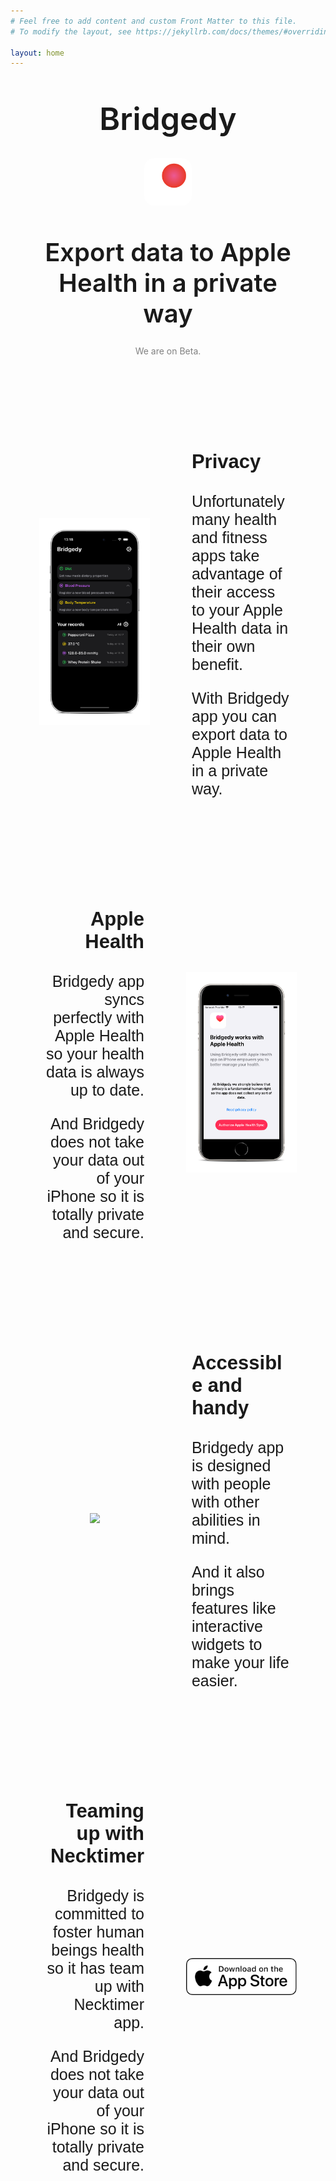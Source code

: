 ```yaml
---
# Feel free to add content and custom Front Matter to this file.
# To modify the layout, see https://jekyllrb.com/docs/themes/#overriding-theme-defaults

layout: home
---
```

<style>
.appIcon {
    display: block;
    margin-left: auto;
    margin-right: auto;
    margin-top: 5%;
    width: 15%;
    border-radius: 20%;
}
.otherAppIcon {
    display: block;
    margin-left: auto;
    margin-right: auto;
    width: 15%;
    border-radius: 20%;
}
.title {
    display: block;
    text-align: center;
    margin-left: auto;
    margin-right: auto;
    margin-top: 10%;
    font-size: 50px;
    font-weight: 600;
    width: 80%;
    font-family: -apple-system;
}
.subtitle {
    display: block;
    text-align: center;
    margin-left: auto;
    margin-right: auto;
    margin-top: 10%;
    font-size: 40px;
    font-weight: 600;
    width: 80%;
    font-family: -apple-system;
}
.text {
    display: block;
    text-align: left;
    margin-left: auto;
    margin-right: auto;
    margin-top: 10%;
    font-size: 20px;
    font-weight: 300;
    width: 100%;
    font-family: -apple-system;
}
.img {
    display: block;
    margin-left: auto;
    margin-right: auto;
    margin-top: 30px;
    margin-bottom: 15px;
    width: 20%;
}
.otherImg {
    margin-top: -40px;
    margin-bottom: 0px;
}
.img1 {
    display: block;
    margin-left: auto;
    margin-right: auto;
    width: 100%;
    border-radius: 20%;
}
.card {
  background: linear-gradient(0deg, rgba(212,138,83,1) 0%, rgba(179,80,75,1) 100%);
  border-radius: 20px;
  font-family: -apple-system;
  width: 100%;
  margin-top: 10%;
  margin-left: auto;
  margin-right: auto;
}
.cardText {
  text-align: left;
  width: 90%;
  margin-left: auto;
  margin-right: auto;
  font-family: Helvetica;
  vertical-align: center;
  text-align: left;
}
.cardTextTitle {
  text-align: left;
  width: 90%;
  margin-left: auto;
  margin-right: auto;
  font-family: Helvetica;
  font-weight: bold;
  vertical-align: center;
  text-align: left;
}
.container {
    margin-top: 120px;
    height: 100%; 
    width:80%; 
    margin-left: auto; 
    margin-right: auto;
    text-align: center;
    font-family: -apple-system;
    vertical-align: center;
}
#left, #middle, #right {display: inline-block; *display: inline; zoom: 1; vertical-align: middle; font-size: 12px;}
#left {width: 35%}
#middle {width: 10%}
#right {width: 35%}

@media screen and (min-width: 350px) {
    .container {
        width:100%
    }
    .cardText {
        font-size: 9px;
    }
    .cardTextTitle {
        font-size: 15px;
    }
}

@media screen and (min-width: 400px) {
    .container {
        width:100%
    }
    .cardText {
        font-size: 12px;
    }
    .cardTextTitle {
        font-size: 19px;
    }
}

@media screen and (min-width: 550px) {
    .container {
        width:100%
    }
    .cardText {
        font-size: 15px;
    }
    .cardTextTitle {
        font-size: 21px;
    }
}

@media screen and (min-width: 650px) {
    .container {
        width:100%
    }
    .cardText {
        font-size: 17px;
    }
    .cardTextTitle {
        font-size: 23px;
    }
}

@media screen and (min-width: 900px) {
    .container {
        width:100%
    }
    .cardText {
        font-size: 25px;
    }
    .cardTextTitle {
        font-size: 31px;
    }
}
</style>

<body> 
    <div>
        <h1 class="title">Bridgedy</h1>
        <img class="appIcon" src="/assets/BridgedyLogo.svg"> 
        <h1 class="subtitle">Export data to Apple Health in a private way</h1>
        <p style="color: gray; text-align: center">We are on Beta.</p>
    </div>
    <div class="container">
      <div id="left">
        <img src="/assets/homeScreen.png"> 
      </div>
      <div id="middle">
      </div>
      <div id="right">
        <p class="cardTextTitle">Privacy</p>
        <p class="cardText">Unfortunately many health and fitness apps take advantage of their access to your Apple Health data in their own benefit.</p>
        <p class="cardText">With Bridgedy app you can export data to Apple Health in a private way.</p>
      </div>
    </div>
    <div class="container">
      <div id="left">
      <p class="cardTextTitle" style="text-align: right">Apple Health</p>
        <p class="cardText" style="text-align: right">Bridgedy app syncs perfectly with Apple Health so your health data is always up to date.</p>
        <p class="cardText" style="text-align: right">And Bridgedy does not take your data out of your iPhone so it is totally private and secure.</p>
      </div>
      <div id="middle">
      </div>
      <div id="right">
        <img src="/assets/authorizationScreenSE.png"> 
      </div>
    </div>
    <div class="container">
      <div id="left">
        <img src="/assets/widgetScreen.png"> 
      </div>
      <div id="middle">
      </div>
      <div id="right">
        <p class="cardTextTitle">Accessible and handy</p>
        <p class="cardText">Bridgedy app is designed with people with other abilities in mind.</p>
        <p class="cardText">And it also brings features like interactive widgets to make your life easier.</p>
      </div>
    </div>
    <div class="container">
      <div id="left">
      <p class="cardTextTitle" style="text-align: right">Teaming up with Necktimer</p>
        <p class="cardText" style="text-align: right">Bridgedy is committed to foster human beings health so it has team up with Necktimer app.</p>
        <p class="cardText" style="text-align: right">And Bridgedy does not take your data out of your iPhone so it is totally private and secure.</p>
      </div>
      <div id="middle">
      </div>
      <div id="right">
        <img class = "otherImg" src="/assets/necktimerApp.png">
        <a href="https://apps.apple.com/us/app/necktimer/id6450180596"><img class="otherImg" src="/assets/DownloadAppStore_white.svg"></a>
      </div>
    </div>
</body>
